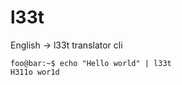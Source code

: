 # l33t
English -> l33t translator cli

```console
foo@bar:~$ echo "Hello world" | l33t
H311o wor1d
```